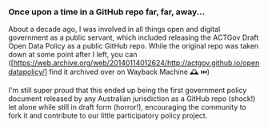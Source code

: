 
<!--
**lcochrane/lcochrane** is a ✨ _special_ ✨ repository because its `README.md` (this file) appears on your GitHub profile.

Here are some ideas to get you started:

- 🔭 I’m currently working on ...
- 🌱 I’m currently learning ...
- 👯 I’m looking to collaborate on ...
- 🤔 I’m looking for help with ...
- 💬 Ask me about ...
- 📫 How to reach me: ...
- 😄 Pronouns: ...
- ⚡ Fun fact: ...
-->

### Once upon a time in a GitHub repo far, far, away...

About a decade ago, I was involved in all things open and digital government as a public servant, which included releasing the ACTGov Draft Open Data Policy as a public GitHub repo. While the original repo was taken down at some point after I left, you can ([https://web.archive.org/web/20140114012624/http://actgov.github.io/opendatapolicy/] find it archived over on Wayback Machine 🕰️ ⏮️)

I'm still super proud that this ended up being the first government policy document released by any Australian jurisdiction as a GitHub repo (shock!) let alone while still in draft form (horror!), encouraging the community to fork it and contribute to our little participatory policy project.


